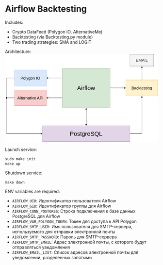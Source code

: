 # Airflow Backtesting

Includes:
+ Crypto DataFeed (Polygon IO, AlternativeMe)
+ Backtesting (via Backtesting.py module)
+ Two trading strategies: SMA and LOGIT

Architecture:
![Alt text](/diagram/airflow_backtesting.png)

Launch service:
```
sudo make init
make up
```

Shutdown service:
```
make down
```

ENV variables are required:
- `AIRFLOW_UID`: Идентификатор пользователя Airflow
- `AIRFLOW_GID`: Идентификатор группы для Airflow
- `AIRFLOW_CONN_POSTGRES`: Строка подключения к базе данных PostgreSQL для Airflow
- `AIRFLOW_VAR_POLYGON_TOKEN`: Токен для доступа к API Polygon
- `AIRFLOW_SMTP_USER`: Имя пользователя для SMTP-сервера, используемого для отправки электронной почты
- `AIRFLOW_SMTP_PASSWORD`: Пароль для SMTP-сервера
- `AIRFLOW_SMTP_EMAIL`: Адрес электронной почты, с которого будут отправляться уведомления
- `AIRFLOW_EMAIL_LIST`: Список адресов электронной почты для уведомлений, разделенных запятыми